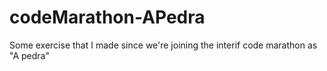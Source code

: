 # codeMarathon-APedra
 Some exercise that I made since we're joining the interif code marathon as "A pedra"
